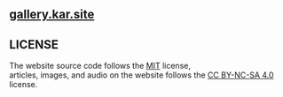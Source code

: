 ##  **[gallery.kar.site](https://gallery.ekar.site)**

## **LICENSE**
 The website source code follows the [MIT](./LICENSE) license,  
 articles, images, and audio on the website follows the [CC BY-NC-SA 4.0](https://creativecommons.org/licenses/by-nc-sa/4.0/) license.